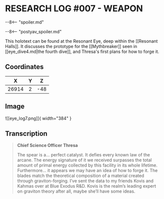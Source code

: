 # RESEARCH LOG #007 - WEAPON

--8<-- "spoiler.md"

--8<-- "postyav_spoiler.md"

This holotext can be found at the Resonant Eye, deep within the [[Resonant Halls]]. It discusses the prototype for the [[Mythbreaker]] seen in [[eye_dive4.md|the fourth dive]], and Thresa's first plans for how to forge it.

## Coordinates
| **X** | **Y** | **Z** |
| :---: | :---: | :---: |
| 26914 |   2   |  -48  |

## Image

![[eye_log7.png]]{ width="384" }

## Transcription
> **Chief Science Officer Thresa**
>
> The spear is a… perfect catalyst. It defies every known law of the arcane. The energy signature of it we received surpasses the total amount of primal energy collected by this facility in its whole lifetime. Furthermore… it appears we may have an idea of how to forge it. The blades match the theoretical composition of a material created through graviton-forging. I’ve sent the data to my friends Kovis and Kahmas over at Blue Exodus R&D. Kovis is the realm’s leading expert on graviton theory after all, maybe she’ll have some ideas.
